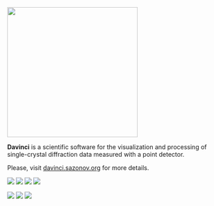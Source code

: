 <img src="http://davinci.sazonov.org/images/davinci-logo.svg" width="300">
 
**Davinci** is a scientific software for the visualization and processing of single-crystal diffraction data measured with a point detector.

Please, visit [davinci.sazonov.org](http://davinci.sazonov.org) for more details.

<!---https://github.com/dwyl/repo-badges--->

[![][16]][11] [![][17]][12] [![][27]][22] [![][28]][22] 

[![][31]][30] [![][42]][40] [![][52]][50]

<!---Appveyor CI Build Status--->
[10]: https://ci.appveyor.com/project/AndrewSazonov/davinci
[11]: https://ci.appveyor.com/project/AndrewSazonov/davinci?branch=windows_mingw
[12]: https://ci.appveyor.com/project/AndrewSazonov/davinci?branch=windows_msvc
[13]: https://ci.appveyor.com/project/AndrewSazonov/davinci?branch=linux_gcc
[15]: https://ci.appveyor.com/api/projects/status/605mg4m6l3qfoe6f/branch/master?svg=true
[16]: https://img.shields.io/appveyor/ci/AndrewSazonov/Davinci/windows_mingw.svg?label=Windows%20MinGW
[17]: https://img.shields.io/appveyor/ci/AndrewSazonov/Davinci/windows_msvc.svg?label=Windows%20MSVC
[18]: https://img.shields.io/appveyor/ci/AndrewSazonov/Davinci/linux_gcc.svg?label=Linux%20GCC

<!---Travis CI Build Status--->
[20]: https://travis-ci.org/AndrewSazonov/Davinci
[21]: https://travis-ci.org/AndrewSazonov/Davinci/branches
[22]: https://travis-ci.org/AndrewSazonov/Davinci/branches
[25]: https://travis-ci.org/AndrewSazonov/Davinci.svg?branch=master
[26]: https://img.shields.io/travis/AndrewSazonov/Davinci.svg?label=Linux%20%26%20macOS
[27]: https://img.shields.io/travis/AndrewSazonov/Davinci/linux_gcc.svg?label=Linux%20GCC
[28]: https://img.shields.io/travis/AndrewSazonov/Davinci/macos_clang.svg?label=macOS%20Clang

<!---GitHub Latest Release--->
[30]: https://github.com/AndrewSazonov/Davinci/releases/latest
[31]: https://img.shields.io/github/release/AndrewSazonov/Davinci.svg?label=Release
[32]: https://img.shields.io/badge/Release-v1.0.0-blue.svg

<!---User Manual---> 
[40]: https://andrewsazonov.gitbooks.io/davinci/content/
[41]: https://img.shields.io/badge/User_Manual-v1.0.0-blue.svg
[42]: Resources/Shields/User_Manual.svg

<!---License--->
[50]: https://github.com/AndrewSazonov/Davinci/blob/master/LICENSE
[51]: https://img.shields.io/github/license/AndrewSazonov/Davinci.svg?label=License
[52]: https://img.shields.io/badge/License-GNU_GPL_v3.0-blue.svg

<!---Coverity--->
[60]: https://scan.coverity.com/projects/andrewsazonov-davinci
[61]: https://scan.coverity.com/projects/9665/badge.svg


<!---
!
https://www.gitbook.com/book/0xax/linux-insides/details
!
http://showdownjs.com/
https://github.com/saucelabs-ansible/pip/edit/master/README.md
https://github.com/standard/standard
 
https://guides.github.com/features/mastering-markdown/
https://github.com/TimothyYe/skm/edit/master/README.md
https://github.com/buildkite/dynamic-build-badges
https://github.com/kevinoid/travis-status
https://github.com/TimothyYe/skm/edit/master/README.md
https://github.com/didi/cube-ui
https://github.com/laravel/laravel
https://github.com/apache/storm
https://github.com/JedWatson/sydjs-site
https://github.com/spring-io/sagan

Build all branches in travis or set up a cron (available in travis) to build the master branch daily. 

---> 


